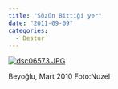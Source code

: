 ```yaml
---
title: "Sözün Bittiği yer"
date: "2011-09-09"
categories: 
  - Destur
---
```


[![dsc06573.JPG](/uploads/2011/09/dsc06573.jpg)](/uploads/2011/09/dsc06573.jpg "dsc06573.JPG")

Beyoğlu, Mart 2010 Foto:Nuzel
